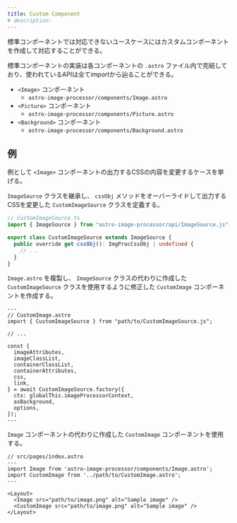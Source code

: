 ```yaml
---
title: Custom Component
# description:
---
```


標準コンポーネントでは対応できないユースケースにはカスタムコンポーネントを作成して対応することができる。

標準コンポーネントの実装は各コンポーネントの `.astro` ファイル内で完結しており、使われているAPIは全てimportから辿ることができる。

- `<Image>` コンポーネント
    - `astro-image-processor/components/Image.astro`
- `<Picture>` コンポーネント
    - `astro-image-processor/components/Picture.astro`
- `<Background>` コンポーネント
    - `astro-image-processor/components/Background.astro`

## 例

例として `<Image>` コンポーネントの出力するCSSの内容を変更するケースを挙げる。

`ImageSource` クラスを継承し、 `cssObj` メソッドをオーバーライドして出力するCSSを変更した `CustomImageSource` クラスを定義する。

```ts
// CustomImageSource.ts
import { ImageSource } from "astro-image-processor/api/ImageSource.js";

export class CustomImageSource extends ImageSource {
  public override get cssObj(): ImgProcCssObj | undefined {
    // ...
  }
}
```

`Image.astro` を複製し、 `ImageSource` クラスの代わりに作成した `CustomImageSource` クラスを使用するように修正した `CustomImage` コンポーネントを作成する。

```astro {3,14}
---
// CustomImage.astro
import { CustomImageSource } from "path/to/CustomImageSource.js";

// ...

const {
  imageAttributes,
  imageClassList,
  containerClassList,
  containerAttributes,
  css,
  link,
} = await CustomImageSource.factory({
  ctx: globalThis.imageProcessorContext,
  asBackground,
  options,
});
---

```

`Image` コンポーネントの代わりに作成した `CustomImage` コンポーネントを使用する。

```astro ins={4,9} del={3,8}
// src/pages/index.astro
---
import Image from 'astro-image-processor/components/Image.astro';
import CustomImage from '../path/to/CustomImage.astro';
---

<Layout>
  <Image src="path/to/image.png" alt="Sample image" />
  <CustomImage src="path/to/image.png" alt="Sample image" />
</Layout>
```
